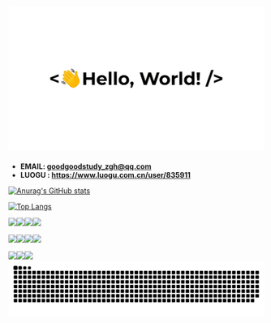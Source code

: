## ![](https://raw.githubusercontent.com/Find-NICK/Find-NICK/main/src/greetings.gif) ##
- **EMAIL: goodgoodstudy_zgh@qq.com**
- **LUOGU : https://www.luogu.com.cn/user/835911**


[![Anurag's GitHub stats](https://github-readme-stats.vercel.app/api?username=Find-NICK)](https://github.com/anuraghazra/github-readme-stats)

[![Top Langs](https://github-readme-stats.vercel.app/api/top-langs/?username=Find-NICK&layout=compact)](https://github.com/anuraghazra/github-readme-stats)

![](https://visitor-badge.glitch.me/badge?page_id=Find-NICK)![](https://img.shields.io/badge/C%2B%2B-NOT__VERY__WELL-orange)![](https://img.shields.io/badge/Markdown-good-brightgreen)![](https://img.shields.io/badge/HTML-Alittle-red)

![](https://img.shields.io/badge/CLion-000000?style=for-the-badge&logo=clion&logoColor=white)![](https://img.shields.io/badge/sublime_text-%23575757.svg?&style=for-the-badge&logo=sublime-text&logoColor=important)![](https://img.shields.io/badge/windows%20terminal-4D4D4D?style=for-the-badge&logo=windows%20terminal&logoColor=white)![](https://img.shields.io/badge/Google_chrome-4285F4?style=for-the-badge&logo=Google-chrome&logoColor=white)

![](https://img.shields.io/github/last-commit/Find-NICK/Find-NICK.svg)![](https://img.shields.io/github/stars/Find-NICK/Find-NICK.svg)![](https://img.shields.io/github/followers/Find-NICK.svg?style=social&label=Follow&maxAge=2592000)
![](https://raw.githubusercontent.com/Find-NICK/Find-NICK/main/assets/github-contribution-grid-snake.svg)


<!---
Find-NICK/Find-NICK is a ✨ special ✨ repository because its `README.md` (this file) appears on your GitHub profile.
You can click the Preview link to take a look at your changes.
--->
